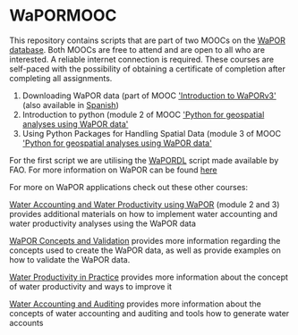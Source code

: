 # WaPORMOOC

This repository contains scripts that are part of two MOOCs on the [WaPOR database](https://data.apps.fao.org/wapor/?lang=en). Both MOOCs are free to attend and are open to all who are interested. A reliable internet connection is required. These courses are self-paced with the possibility of obtaining a certificate of completion after completing all assignments.

1. Downloading WaPOR data (part of MOOC ['Introduction to WaPORv3'](https://ocw.un-ihe.org/course/view.php?id=263) (also available in [Spanish](https://ocw.un-ihe.org/course/view.php?id=269))
2. Introduction to python (module 2 of MOOC ['Python for geospatial analyses using WaPOR data'](https://ocw.un-ihe.org/course/view.php?id=272)
3. Using Python Packages for Handling Spatial Data (module 3 of MOOC ['Python for geospatial analyses using WaPOR data'](https://ocw.un-ihe.org/course/view.php?id=272)

For the first script we are utilising the [WaPORDL](https://bitbucket.org/cioapps/wapordl/src/main/) script made available by FAO.
For more information on WaPOR can be found [here](https://www.fao.org/in-action/remote-sensing-for-water-productivity/en/)

For more on WaPOR applications check out these other courses:

[Water Accounting and Water Productivity using WaPOR](https://ocw.un-ihe.org/course/view.php?id=92) (module 2 and 3) provides additional materials on how to implement water accounting and water productivity analyses using the WaPOR data

[WaPOR Concepts and Validation](https://ocw.un-ihe.org/course/view.php?id=214) provides more information regarding the concepts used to create the WaPOR data, as well as provide examples on how to validate the WaPOR data.

[Water Productivity in Practice](https://ocw.un-ihe.org/course/view.php?id=153) provides more information about the concept of water productivity and ways to improve it

[Water Accounting and Auditing](https://ocw.un-ihe.org/course/view.php?id=194) provides more information about the concepts of water accounting and auditing and tools how to generate water accounts
